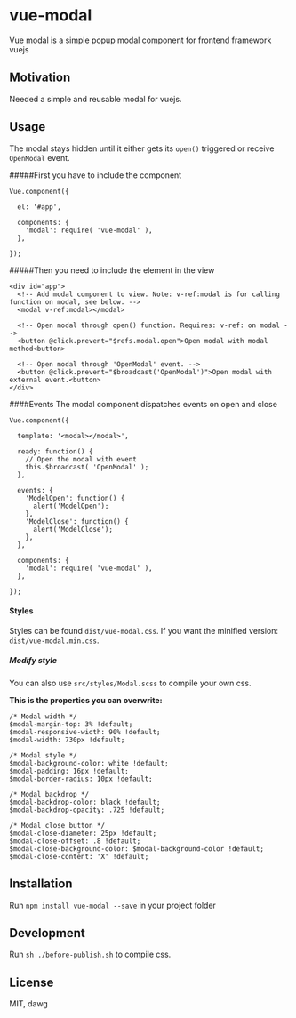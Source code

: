 # vue-modal
Vue modal is a simple popup modal component for frontend framework vuejs

## Motivation

Needed a simple and reusable modal for vuejs.

## Usage
The modal stays hidden until it either gets its ```open()``` triggered or receive ```OpenModal``` event.

#####First you have to include the component
```
Vue.component({

  el: '#app',
  
  components: {
    'modal': require( 'vue-modal' ),
  },
  
});
```

#####Then you need to include the element in the view
```
<div id="app">
  <!-- Add modal component to view. Note: v-ref:modal is for calling function on modal, see below. -->
  <modal v-ref:modal></modal>
  
  <!-- Open modal through open() function. Requires: v-ref: on modal -->
  <button @click.prevent="$refs.modal.open">Open modal with modal method<button>
  
  <!-- Open modal through 'OpenModal' event. -->
  <button @click.prevent="$broadcast('OpenModal')">Open modal with external event.<button>
</div>
```

####Events
The modal component dispatches events on open and close
```
Vue.component({

  template: '<modal></modal>',
  
  ready: function() {
    // Open the modal with event
    this.$broadcast( 'OpenModal' );
  },
  
  events: {
    'ModelOpen': function() {
      alert('ModelOpen');
    },
    'ModelClose': function() {
      alert('ModelClose');
    },
  },
  
  components: {
    'modal': require( 'vue-modal' ),
  },
  
});
```

#### Styles
Styles can be found ```dist/vue-modal.css```. If you want the minified version: ```dist/vue-modal.min.css```.

##### Modify style
You can also use ```src/styles/Modal.scss``` to compile your own css.

**This is the properties you can overwrite:**
```
/* Modal width */
$modal-margin-top: 3% !default;
$modal-responsive-width: 90% !default;
$modal-width: 730px !default;

/* Modal style */
$modal-background-color: white !default;
$modal-padding: 16px !default;
$modal-border-radius: 10px !default;

/* Modal backdrop */
$modal-backdrop-color: black !default;
$modal-backdrop-opacity: .725 !default;

/* Modal close button */
$modal-close-diameter: 25px !default;
$modal-close-offset: .8 !default;
$modal-close-background-color: $modal-background-color !default;
$modal-close-content: 'X' !default;
```

## Installation

Run ```npm install vue-modal --save``` in your project folder


## Development

Run ```sh ./before-publish.sh``` to compile css.

## License

MIT, dawg
